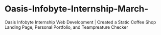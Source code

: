 # Oasis-Infobyte-Internship-March-
Oasis Infobyte Internship Web Development | Created a Static Coffee Shop Landing Page, Personal Portfolio, and Teampreature Checker
